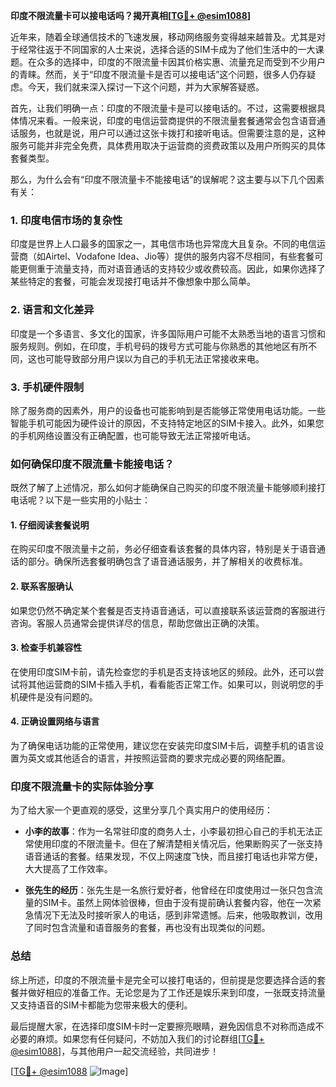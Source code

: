 **印度不限流量卡可以接电话吗？揭开真相[[TG💪+ @esim1088](https://t.me/s/esim1088)]**

近年来，随着全球通信技术的飞速发展，移动网络服务变得越来越普及。尤其是对于经常往返于不同国家的人士来说，选择合适的SIM卡成为了他们生活中的一大课题。在众多的选择中，印度的不限流量卡因其价格实惠、流量充足而受到不少用户的青睐。然而，关于“印度不限流量卡是否可以接电话”这个问题，很多人仍存疑虑。今天，我们就来深入探讨一下这个问题，并为大家解答疑惑。

首先，让我们明确一点：印度的不限流量卡是可以接电话的。不过，这需要根据具体情况来看。一般来说，印度的电信运营商提供的不限流量套餐通常会包含语音通话服务，也就是说，用户可以通过这张卡拨打和接听电话。但需要注意的是，这种服务可能并非完全免费，具体费用取决于运营商的资费政策以及用户所购买的具体套餐类型。

那么，为什么会有“印度不限流量卡不能接电话”的误解呢？这主要与以下几个因素有关：

### **1. 印度电信市场的复杂性**
印度是世界上人口最多的国家之一，其电信市场也异常庞大且复杂。不同的电信运营商（如Airtel、Vodafone Idea、Jio等）提供的服务内容不尽相同，有些套餐可能更侧重于流量支持，而对语音通话的支持较少或收费较高。因此，如果你选择了某些特定的套餐，可能会发现接打电话并不像想象中那么简单。

### **2. 语言和文化差异**
印度是一个多语言、多文化的国家，许多国际用户可能不太熟悉当地的语言习惯和服务规则。例如，在印度，手机号码的拨号方式可能与你熟悉的其他地区有所不同，这也可能导致部分用户误以为自己的手机无法正常接收来电。

### **3. 手机硬件限制**
除了服务商的因素外，用户的设备也可能影响到是否能够正常使用电话功能。一些智能手机可能因为硬件设计的原因，不支持特定地区的SIM卡接入。此外，如果您的手机网络设置没有正确配置，也可能导致无法正常接听电话。

### **如何确保印度不限流量卡能接电话？**

既然了解了上述情况，那么如何才能确保自己购买的印度不限流量卡能够顺利接打电话呢？以下是一些实用的小贴士：

#### **1. 仔细阅读套餐说明**
在购买印度不限流量卡之前，务必仔细查看该套餐的具体内容，特别是关于语音通话的部分。确保所选套餐明确包含了语音通话服务，并了解相关的收费标准。

#### **2. 联系客服确认**
如果您仍然不确定某个套餐是否支持语音通话，可以直接联系该运营商的客服进行咨询。客服人员通常会提供详尽的信息，帮助您做出正确的决策。

#### **3. 检查手机兼容性**
在使用印度SIM卡前，请先检查您的手机是否支持该地区的频段。此外，还可以尝试将其他运营商的SIM卡插入手机，看看能否正常工作。如果可以，则说明您的手机硬件是没有问题的。

#### **4. 正确设置网络与语言**
为了确保电话功能的正常使用，建议您在安装完印度SIM卡后，调整手机的语言设置为英文或其他适合的语言，并按照运营商的要求完成必要的网络配置。

### **印度不限流量卡的实际体验分享**

为了给大家一个更直观的感受，这里分享几个真实用户的使用经历：

- **小李的故事**：作为一名常驻印度的商务人士，小李最初担心自己的手机无法正常使用印度的不限流量卡。但在了解清楚相关情况后，他果断购买了一张支持语音通话的套餐。结果发现，不仅上网速度飞快，而且接打电话也非常方便，大大提高了工作效率。
  
- **张先生的经历**：张先生是一名旅行爱好者，他曾经在印度使用过一张只包含流量的SIM卡。虽然上网体验很棒，但由于没有提前确认套餐内容，他在一次紧急情况下无法及时接听家人的电话，感到非常遗憾。后来，他吸取教训，改用了同时包含流量和语音服务的套餐，再也没有出现类似的问题。

### **总结**

综上所述，印度的不限流量卡是完全可以接打电话的，但前提是您要选择合适的套餐并做好相应的准备工作。无论您是为了工作还是娱乐来到印度，一张既支持流量又支持语音的SIM卡都能为您带来极大的便利。

最后提醒大家，在选择印度SIM卡时一定要擦亮眼睛，避免因信息不对称而造成不必要的麻烦。如果您有任何疑问，不妨加入我们的讨论群组[[TG💪+ @esim1088](https://t.me/s/esim1088)]，与其他用户一起交流经验，共同进步！

[[TG💪+ @esim1088](https://t.me/s/esim1088) ![Image](https://i.postimg.cc/4NQfJmqS/Snipaste-2025-05-13-00-14-12.png)]